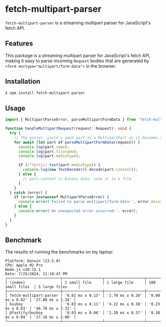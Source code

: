 # fetch-multipart-parser

`fetch-multipart-parser` is a streaming multipart parser for JavaScript's fetch API.

## Features

This package is a streaming multipart parser for JavaScript's fetch API, making it easy to parse incoming `Request` bodies that are generated by `<form enctype="multipart/form-data">` in the browser.

## Installation

```sh
$ npm install fetch-multipart-parser
```

## Usage

```typescript
import { MultipartParseError, parseMultipartFormData } from 'fetch-multipart-parser';

function handleMultipartRequest(request: Request): void {
  try {
    // The parser `yield`s each part as a MultipartPart as it becomes available.
    for await (let part of parseMultipartFormData(request)) {
      console.log(part.name);
      console.log(part.filename);
      console.log(part.mediaType);

      if (/^text\//.test(part.mediaType)) {
        console.log(new TextDecoder().decode(part.content));
      } else {
        // part.content is binary data, save it to a file
      }
    }
  } catch (error) {
    if (error instanceof MultipartParseError) {
      console.error('Failed to parse multipart/form-data:', error.message);
    } else {
      console.error('An unexpected error occurred:', error);
    }
  }
}
```

## Benchmark

The results of running the benchmarks on my laptop:

```
Platform: Darwin (23.5.0)
CPU: Apple M2 Pro
Node.js v20.15.1
Date: 7/25/2024, 11:10:47 PM
┌────────────────────────┬──────────────────┬──────────────────┬──────────────────┬───────────────────┐
│ (index)                │ 1 small file     │ 1 large file     │ 100 small files  │ 5 large files     │
├────────────────────────┼──────────────────┼──────────────────┼──────────────────┼───────────────────┤
│ fetch-multipart-parser │ '0.02 ms ± 0.13' │ '2.70 ms ± 0.20' │ '0.08 ms ± 0.02' │ '27.80 ms ± 2.34' │
│ busboy                 │ '0.03 ms ± 0.11' │ '4.22 ms ± 0.38' │ '0.23 ms ± 0.03' │ '46.78 ms ± 2.32' │
│ @fastify/busboy        │ '0.03 ms ± 0.08' │ '2.20 ms ± 0.37' │ '0.38 ms ± 0.04' │ '27.18 ms ± 2.08' │
└────────────────────────┴──────────────────┴──────────────────┴──────────────────┴───────────────────┘
```

